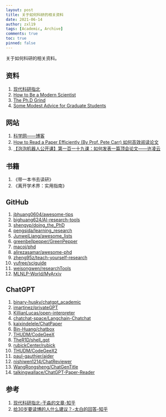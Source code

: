 ```yaml
---
layout: post
title: 关于如何科研的相关资料
date: 2021-06-14
author: zxl19
tags: [Academic, Archive]
comments: true
toc: true
pinned: false
---
```


关于如何科研的相关资料。

<!-- more -->

## 资料

1. [现代科研指北](https://yufree.github.io/sciguide/)
2. [How to Be a Modern Scientist](https://users.metu.edu.tr/ccandan/other/modern_scientist_preview_first_15_pages_Jan_2018.pdf)
3. [The Ph.D Grind](http://pgbovine.net/PhD-memoir/pguo-PhD-grind.pdf)
4. [Some Modest Advice for Graduate Students](https://www.researchgate.net/publication/255653424_SOME_MODEST_ADVICE_FOR_GRADUATE_STUDENTS)

## 网站

1. [科学网——博客](http://blog.sciencenet.cn/blog.php)
2. [How to Read a Paper Efficiently (By Prof. Pete Carr) 如何高效阅读论文](https://www.bilibili.com/video/BV14s411N76u)
3. [【泡泡机器人公开课】第一百一十九课：如何发表一篇顶会论文——许凌云](https://www.bilibili.com/video/BV1Pi4y1F7VG)

## 书籍

1. 《带一本书去读研》
2. 《离开学术界：实用指南》

## GitHub

1. [jbhuang0604/awesome-tips](https://github.com/jbhuang0604/awesome-tips)
2. [bighuang624/AI-research-tools](https://github.com/bighuang624/AI-research-tools)
3. [shengyp/doing_the_PhD](https://github.com/shengyp/doing_the_PhD)
4. [pengsida/learning_research](https://github.com/pengsida/learning_research)
5. [JunweiLiang/awesome_lists](https://github.com/JunweiLiang/awesome_lists)
6. [greenbellpepper/GreenPepper](https://github.com/greenbellpepper/GreenPepper)
7. [macoj/phd](https://github.com/macoj/phd)
8. [alirezasamar/awesome-phd](https://github.com/alirezasamar/awesome-phd)
9. [zheng95z/teach-yourself-research](https://github.com/zheng95z/teach-yourself-research)
10. [yufree/sciguide](https://github.com/yufree/sciguide)
11. [weisongwen/researchTools](https://github.com/weisongwen/researchTools)
12. [MLNLP-World/MyArxiv](https://github.com/MLNLP-World/MyArxiv)

## ChatGPT

1. [binary-husky/chatgpt_academic](https://github.com/binary-husky/chatgpt_academic)
2. [imartinez/privateGPT](https://github.com/imartinez/privateGPT)
3. [KillianLucas/open-interpreter](https://github.com/KillianLucas/open-interpreter)
4. [chatchat-space/Langchain-Chatchat](https://github.com/chatchat-space/Langchain-Chatchat)
5. [kaixindelele/ChatPaper](https://github.com/kaixindelele/ChatPaper)
6. [Bin-Huang/chatbox](https://github.com/Bin-Huang/chatbox)
7. [THUDM/CodeGeeX](https://github.com/THUDM/CodeGeeX)
8. [TheR1D/shell_gpt](https://github.com/TheR1D/shell_gpt)
9. [rubickCenter/rubick](https://github.com/rubickCenter/rubick)
10. [THUDM/CodeGeeX2](https://github.com/THUDM/CodeGeeX2)
11. [paul-gauthier/aider](https://github.com/paul-gauthier/aider)
12. [nishiwen1214/ChatReviewer](https://github.com/nishiwen1214/ChatReviewer)
13. [WangRongsheng/ChatGenTitle](https://github.com/WangRongsheng/ChatGenTitle)
14. [talkingwallace/ChatGPT-Paper-Reader](https://github.com/talkingwallace/ChatGPT-Paper-Reader)

## 参考

1. [现代科研指北-于淼的文章-知乎](https://zhuanlan.zhihu.com/p/305646861)
2. [给30岁要读博的人什么建议？-太白的回答-知乎](https://www.zhihu.com/question/321599275/answer/1728207632)
